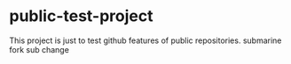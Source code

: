 # public-test-project
This project is just to test github features of public repositories.
submarine
fork sub change
